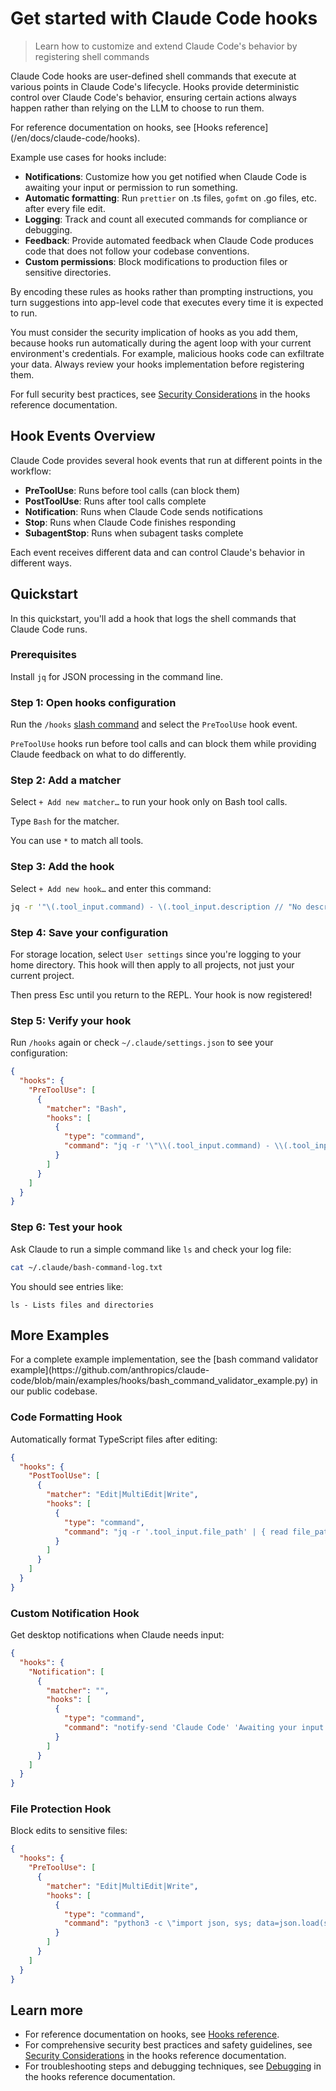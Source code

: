 # Get started with Claude Code hooks

> Learn how to customize and extend Claude Code's behavior by registering shell commands

Claude Code hooks are user-defined shell commands that execute at various points
in Claude Code's lifecycle. Hooks provide deterministic control over Claude
Code's behavior, ensuring certain actions always happen rather than relying on
the LLM to choose to run them.

<Tip>
  For reference documentation on hooks, see [Hooks
  reference](/en/docs/claude-code/hooks).
</Tip>

Example use cases for hooks include:

* **Notifications**: Customize how you get notified when Claude Code is awaiting
  your input or permission to run something.
* **Automatic formatting**: Run `prettier` on .ts files, `gofmt` on .go files,
  etc. after every file edit.
* **Logging**: Track and count all executed commands for compliance or
  debugging.
* **Feedback**: Provide automated feedback when Claude Code produces code that
  does not follow your codebase conventions.
* **Custom permissions**: Block modifications to production files or sensitive
  directories.

By encoding these rules as hooks rather than prompting instructions, you turn
suggestions into app-level code that executes every time it is expected to run.

<Warning>
  You must consider the security implication of hooks as you add them, because hooks run automatically during the agent loop with your current environment's credentials.
  For example, malicious hooks code can exfiltrate your data. Always review your hooks implementation before registering them.

  For full security best practices, see
  [Security Considerations](/en/docs/claude-code/hooks#security-considerations) in
  the hooks reference documentation.
</Warning>

## Hook Events Overview

Claude Code provides several hook events that run at different points in the
workflow:

* **PreToolUse**: Runs before tool calls (can block them)
* **PostToolUse**: Runs after tool calls complete
* **Notification**: Runs when Claude Code sends notifications
* **Stop**: Runs when Claude Code finishes responding
* **SubagentStop**: Runs when subagent tasks complete

Each event receives different data and can control Claude's behavior in
different ways.

## Quickstart

In this quickstart, you'll add a hook that logs the shell commands that Claude
Code runs.

### Prerequisites

Install `jq` for JSON processing in the command line.

### Step 1: Open hooks configuration

Run the `/hooks` [slash command](/en/docs/claude-code/slash-commands) and select
the `PreToolUse` hook event.

`PreToolUse` hooks run before tool calls and can block them while providing
Claude feedback on what to do differently.

### Step 2: Add a matcher

Select `+ Add new matcher…` to run your hook only on Bash tool calls.

Type `Bash` for the matcher.

<Note>You can use `*` to match all tools.</Note>

### Step 3: Add the hook

Select `+ Add new hook…` and enter this command:

```bash
jq -r '"\(.tool_input.command) - \(.tool_input.description // "No description")"' >> ~/.claude/bash-command-log.txt
```

### Step 4: Save your configuration

For storage location, select `User settings` since you're logging to your home
directory. This hook will then apply to all projects, not just your current
project.

Then press Esc until you return to the REPL. Your hook is now registered!

### Step 5: Verify your hook

Run `/hooks` again or check `~/.claude/settings.json` to see your configuration:

```json
{
  "hooks": {
    "PreToolUse": [
      {
        "matcher": "Bash",
        "hooks": [
          {
            "type": "command",
            "command": "jq -r '\"\\(.tool_input.command) - \\(.tool_input.description // \"No description\")\"' >> ~/.claude/bash-command-log.txt"
          }
        ]
      }
    ]
  }
}
```

### Step 6: Test your hook

Ask Claude to run a simple command like `ls` and check your log file:

```bash
cat ~/.claude/bash-command-log.txt
```

You should see entries like:

```
ls - Lists files and directories
```

## More Examples

<Note>
  For a complete example implementation, see the [bash command validator
  example](https://github.com/anthropics/claude-code/blob/main/examples/hooks/bash_command_validator_example.py)
  in our public codebase.
</Note>

### Code Formatting Hook

Automatically format TypeScript files after editing:

```json
{
  "hooks": {
    "PostToolUse": [
      {
        "matcher": "Edit|MultiEdit|Write",
        "hooks": [
          {
            "type": "command",
            "command": "jq -r '.tool_input.file_path' | { read file_path; if echo \"$file_path\" | grep -q '\\.ts$'; then npx prettier --write \"$file_path\"; fi; }"
          }
        ]
      }
    ]
  }
}
```

### Custom Notification Hook

Get desktop notifications when Claude needs input:

```json
{
  "hooks": {
    "Notification": [
      {
        "matcher": "",
        "hooks": [
          {
            "type": "command",
            "command": "notify-send 'Claude Code' 'Awaiting your input'"
          }
        ]
      }
    ]
  }
}
```

### File Protection Hook

Block edits to sensitive files:

```json
{
  "hooks": {
    "PreToolUse": [
      {
        "matcher": "Edit|MultiEdit|Write",
        "hooks": [
          {
            "type": "command",
            "command": "python3 -c \"import json, sys; data=json.load(sys.stdin); path=data.get('tool_input',{}).get('file_path',''); sys.exit(2 if any(p in path for p in ['.env', 'package-lock.json', '.git/']) else 0)\""
          }
        ]
      }
    ]
  }
}
```

## Learn more

* For reference documentation on hooks, see
  [Hooks reference](/en/docs/claude-code/hooks).
* For comprehensive security best practices and safety guidelines, see
  [Security Considerations](/en/docs/claude-code/hooks#security-considerations)
  in the hooks reference documentation.
* For troubleshooting steps and debugging techniques, see
  [Debugging](/en/docs/claude-code/hooks#debugging) in the hooks reference
  documentation.
